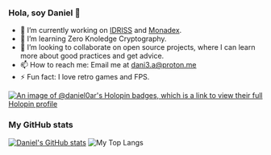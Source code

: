 ### Hola, soy Daniel 👋

- 🔭 I’m currently working on [IDRISS](https://idriss.xyz) and [Monadex](https://www.monadex.exchange/).
- 🌱 I’m learning Zero Knoledge Cryptography.
- 👯 I’m looking to collaborate on open source projects, where I can learn more about good practices and get advice.
- 📫 How to reach me: Email me at dani3.a@proton.me
- ⚡ Fun fact: I love retro games and FPS.

[![An image of @daniel0ar's Holopin badges, which is a link to view their full Holopin profile](https://holopin.me/daniel0ar)](https://holopin.io/@daniel0ar)

### My GitHub stats
[![Daniel's GitHub stats](https://github-readme-stats.vercel.app/api?username=daniel0ar&show_icons=true&theme=github_dark_dimmed)](https://github.com/anuraghazra/github-readme-stats)
![My Top Langs](https://github-readme-stats.vercel.app/api/top-langs/?username=daniel0ar&theme=github_dark_dimmed&layout=compact&size_weight=0&count_weight=1)
